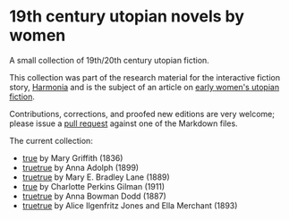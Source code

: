 # 19th century utopian novels by women
A small collection of 19th/20th century utopian fiction.

This collection was part of the research material for the interactive fiction story, [Harmonia](https://lizadaly.com/pages/harmonia/) and is the subject of an article on [early women's utopian fiction](https://lizadaly.com/pages/her-stories/).

Contributions, corrections, and proofed new editions are very welcome; please issue a <a href="https://opensource.guide/how-to-contribute/">pull request</a> against one of the Markdown files.

The current collection:
* [true](books/300-years-hence/) by Mary Griffith (1836)
* [truetrue](books/arqtiq/) by Anna Adolph (1899)
* [truetrue](books/mizora-a-prophecy/) by Mary E. Bradley Lane (1889)
* [true](books/moving-the-mountain/) by Charlotte Perkins Gilman (1911)
* [truetrue](books/republic-of-the-future/) by Anna Bowman Dodd (1887)
* [truetrue](books/unveiling-a-parallel/) by Alice Ilgenfritz Jones and
Ella Merchant (1893)
